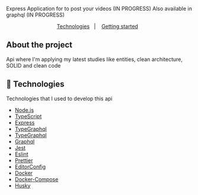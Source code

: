   Express Application for to post your videos (IN PROGRESS)
  Also available in graphql (IN PROGRESS)
</h3>

<p align="center">
  <a href="#-technologies">Technologies</a>&nbsp;&nbsp;&nbsp;|&nbsp;&nbsp;&nbsp;
  <a href="#-getting-started">Getting started</a>&nbsp;&nbsp;&nbsp;
</p>

## About the project

Api where I'm applying my latest studies like entities, clean architecture, SOLID and clean code

## 🚀 Technologies

Technologies that I used to develop this api

  - [Node.js](https://nodejs.org/en/)
  - [TypeScript](https://www.typescriptlang.org/)
  - [Express](https://expressjs.com/pt-br/)
  - [TypeGraphql](https://typegraphql.com/)
  - [TypeGraphql](https://typegraphql.com/)
  - [Graphql](https://graphql.org/)
  - [Jest](https://jestjs.io/)
  - [Eslint](https://eslint.org/)
  - [Prettier](https://prettier.io/)
  - [EditorConfig](https://editorconfig.org/)
  - [Docker](https://www.docker.com)
  - [Docker-Compose](https://docs.docker.com/compose/)
  - [Husky](https://typicode.github.io/husky/#/)
